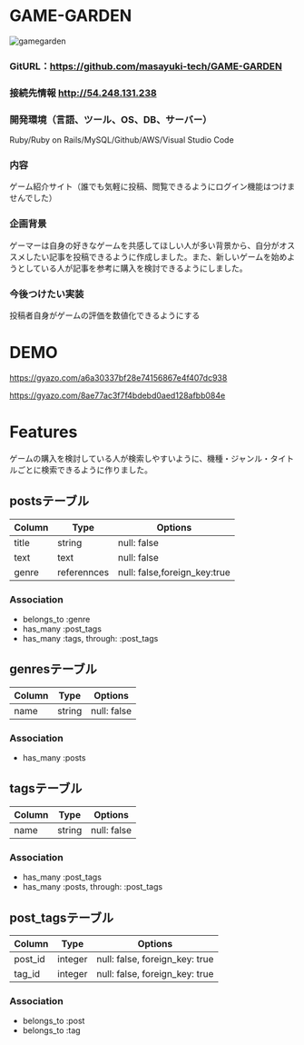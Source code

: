 # GAME-GARDEN

![gamegarden](https://github.com/masayuki-tech/GAME-GARDEN/blob/master/gamegarden_image.png)

### GitURL：https://github.com/masayuki-tech/GAME-GARDEN


### 接続先情報 http://54.248.131.238


### 開発環境（言語、ツール、OS、DB、サーバー）
Ruby/Ruby on Rails/MySQL/Github/AWS/Visual Studio Code

 
### 内容  
ゲーム紹介サイト（誰でも気軽に投稿、閲覧できるようにログイン機能はつけませんでした）


### 企画背景
ゲーマーは自身の好きなゲームを共感してほしい人が多い背景から、自分がオススメしたい記事を投稿できるように作成しました。また、新しいゲームを始めようとしている人が記事を参考に購入を検討できるようにしました。


### 今後つけたい実装
投稿者自身がゲームの評価を数値化できるようにする


# DEMO
 
https://gyazo.com/a6a30337bf28e74156867e4f407dc938

https://gyazo.com/8ae77ac3f7f4bdebd0aed128afbb084e
 

# Features
 
ゲームの購入を検討している人が検索しやすいように、機種・ジャンル・タイトルごとに検索できるように作りました。


## postsテーブル
|Column|Type|Options|
|------|----|-------|
|title|string|null: false|
|text|text|null: false|
|genre|referennces|null: false,foreign_key:true|
### Association
- belongs_to :genre
- has_many :post_tags
- has_many :tags, through: :post_tags

## genresテーブル
|Column|Type|Options|
|------|----|-------|
|name|string|null: false|
### Association
- has_many :posts

## tagsテーブル
|Column|Type|Options|
|------|----|-------|
|name|string|null: false|
### Association
- has_many :post_tags
- has_many :posts, through: :post_tags

## post_tagsテーブル
|Column|Type|Options|
|------|----|-------|
|post_id|integer|null: false, foreign_key: true|
|tag_id|integer|null: false, foreign_key: true|
### Association
- belongs_to :post
- belongs_to :tag